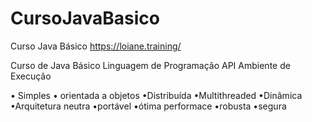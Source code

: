 # CursoJavaBasico
Curso Java Básico 
https://loiane.training/

Curso de Java Básico
Linguagem de Programação
API
Ambiente de Execução

 • Simples
 • orientada a objetos
 •Distribuída
 •Multithreaded
 •Dinâmica
 •Arquitetura neutra
 •portável
 •ótima performace
 •robusta 
 •segura

